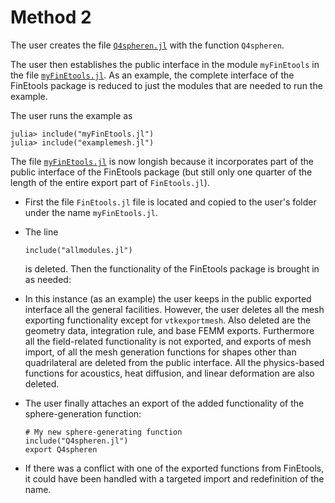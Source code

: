 # Method 2

The user creates the file [`Q4spheren.jl`](Q4spheren.jl) with the  function `Q4spheren`.

The user then establishes the public interface in the module `myFinEtools` in the file [`myFinEtools.jl`](myFinEtools.jl). As an example, the complete interface of the FinEtools package is reduced to just the modules that are needed to run the example.

The user runs the example as

```
julia> include("myFinEtools.jl")
julia> include("examplemesh.jl")
```

The file [`myFinEtools.jl`](myFinEtools.jl) is now longish because it incorporates part of the public interface of the FinEtools package (but still only  one quarter of the length of the entire export part of `FinEtools.jl`).

- First the file `FinEtools.jl` file is located and copied to the user's folder under the name `myFinEtools.jl`.
- The line 

    ```
    include("allmodules.jl")
    ```

    is deleted. Then the functionality of the FinEtools package is brought in as needed:
- In this instance (as an example) the user keeps in the public exported interface all the general facilities. However, the user deletes all the mesh exporting functionality except for `vtkexportmesh`. Also deleted are the geometry data, integration rule, and base FEMM exports. Furthermore all the field-related  functionality  is not exported,  and exports of mesh import, of all the mesh generation functions  for shapes other  than quadrilateral are deleted from the public interface. All the physics-based functions for acoustics, heat diffusion, and linear deformation are also deleted.
- The user finally  attaches an export of the added  functionality of the sphere-generation function:

    ```
    # My new sphere-generating function
    include("Q4spheren.jl")
    export Q4spheren
    ```

- If there was a conflict  with one of the exported functions from FinEtools, it could have been handled with a targeted  import  and redefinition  of the name.


